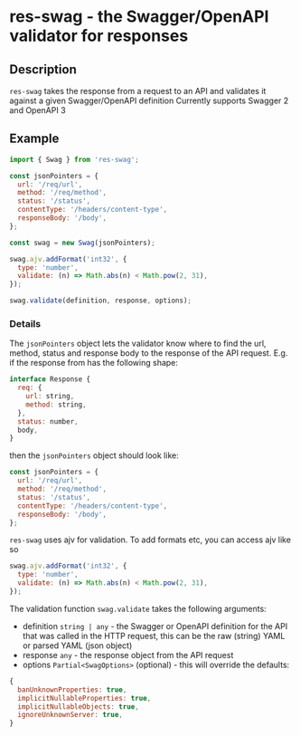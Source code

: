 # res-swag - the Swagger/OpenAPI validator for responses
## Description
```res-swag``` takes the response from a request to an API and validates it against a given Swagger/OpenAPI definition
Currently supports Swagger 2 and OpenAPI 3

## Example

```javascript
import { Swag } from 'res-swag';

const jsonPointers = {
  url: '/req/url',
  method: '/req/method',
  status: '/status',
  contentType: '/headers/content-type',
  responseBody: '/body',
};

const swag = new Swag(jsonPointers);

swag.ajv.addFormat('int32', {
  type: 'number',
  validate: (n) => Math.abs(n) < Math.pow(2, 31),
});

swag.validate(definition, response, options);
```


### Details
The ```jsonPointers``` object lets the validator know where to find the url, method, status and response body to the response of the API request.
E.g. if the response from has the following shape:
```javascript
interface Response {
  req: {
    url: string,
    method: string,
  },
  status: number,
  body,
}
```
then the ```jsonPointers``` object should look like:

```javascript
const jsonPointers = {
  url: '/req/url',
  method: '/req/method',
  status: '/status',
  contentType: '/headers/content-type',
  responseBody: '/body',
};
```

```res-swag``` uses ajv for validation. To add formats etc, you can access ajv like so

```javascript
swag.ajv.addFormat('int32', {
  type: 'number',
  validate: (n) => Math.abs(n) < Math.pow(2, 31),
});
```

The validation function ```swag.validate``` takes the following arguments:

* definition ```string | any``` - the Swagger or OpenAPI definition for the API that was called in the HTTP request, this can be the raw (string) YAML or parsed YAML (json object)
* response ```any``` - the response object from the API request
* options ```Partial<SwagOptions>``` (optional) - this will override the defaults:
```javascript
{
  banUnknownProperties: true,
  implicitNullableProperties: true,
  implicitNullableObjects: true,
  ignoreUnknownServer: true,
}
```






